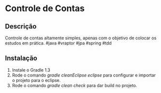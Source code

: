 Controle de Contas
====================

Descrição
------------------
Controle de contas altamente simples, apenas com o objetivo de colocar os estudos em prática. #java #vraptor #jpa #spring #tdd

Instalação
------------------
1. Instale o Gradle 1.3
2. Rode o comando *gradle cleanEclipse eclipse* para configurar e importar o projeto para o eclipse.
3. Rode o comando *gradle clean check* para dar build no projeto.
